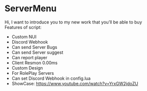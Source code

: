 # ServerMenu
Hi, I want to introduce you to my new work that you’ll be able to buy
Features of script:
- Custom NUI
- Discord Webhook
- Can send Server Bugs
- Can send Server suggest
- Can report player
- Client Resmon 0.00ms
- Custom Design
- For RolePlay Servers
- Can set Discord Webhook in config.lua
- ShowCase: https://www.youtube.com/watch?v=YrxGW2jdoZU
